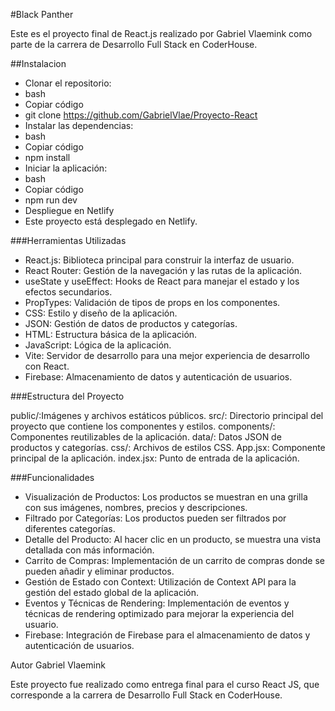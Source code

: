 #Black Panther

Este es el proyecto final de React.js realizado por Gabriel Vlaemink como parte de la carrera de Desarrollo Full Stack en CoderHouse.

##Instalacion

- Clonar el repositorio:
- bash
- Copiar código
- git clone https://github.com/GabrielVlae/Proyecto-React
- Instalar las dependencias:
- bash
- Copiar código
- npm install
- Iniciar la aplicación:
- bash
- Copiar código
- npm run dev
- Despliegue en Netlify
- Este proyecto está desplegado en Netlify.

###Herramientas Utilizadas

- React.js: Biblioteca principal para construir la interfaz de usuario.
- React Router: Gestión de la navegación y las rutas de la aplicación.
- useState y useEffect: Hooks de React para manejar el estado y los efectos secundarios.
- PropTypes: Validación de tipos de props en los componentes.
- CSS: Estilo y diseño de la aplicación.
- JSON: Gestión de datos de productos y categorías.
- HTML: Estructura básica de la aplicación.
- JavaScript: Lógica de la aplicación.
- Vite: Servidor de desarrollo para una mejor experiencia de desarrollo con React.
- Firebase: Almacenamiento de datos y autenticación de usuarios.

###Estructura del Proyecto

public/:Imágenes y archivos estáticos públicos.
src/: Directorio principal del proyecto que contiene los componentes y estilos.
components/: Componentes reutilizables de la aplicación.
data/: Datos JSON de productos y categorías.
css/: Archivos de estilos CSS.
App.jsx: Componente principal de la aplicación.
index.jsx: Punto de entrada de la aplicación.

###Funcionalidades
- Visualización de Productos: Los productos se muestran en una grilla con sus imágenes, nombres, precios y descripciones.
- Filtrado por Categorías: Los productos pueden ser filtrados por diferentes categorías.
- Detalle del Producto: Al hacer clic en un producto, se muestra una vista detallada con más información.
- Carrito de Compras: Implementación de un carrito de compras donde se pueden añadir y eliminar productos.
- Gestión de Estado con Context: Utilización de Context API para la gestión del estado global de la aplicación.
- Eventos y Técnicas de Rendering: Implementación de eventos y técnicas de rendering optimizado para mejorar la experiencia del usuario.
- Firebase: Integración de Firebase para el almacenamiento de datos y autenticación de usuarios.

Autor Gabriel Vlaemink

Este proyecto fue realizado como entrega final para el curso React JS, que corresponde a la carrera de Desarrollo Full Stack en CoderHouse.
